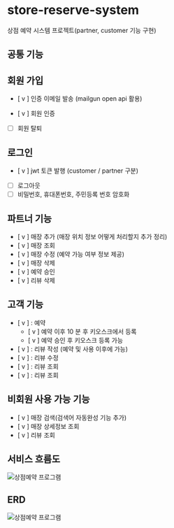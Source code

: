 # store-reserve-system
상점 예약 시스템 프로젝트(partner, customer 기능 구현)


## 공통 기능
회원 가입
---
- [ v ] 인증 이메일 발송 (mailgun open api 활용) 

- [ v ] 회원 인증

- [   ] 회원 탈퇴

로그인
---
- [ v ] jwt 토큰 발행 (customer / partner 구분)
- [   ] 로그아웃
- [   ] 비밀번호, 휴대폰번호, 주민등록 번호 암호화 

파트너 기능
---
- [ v ] 매장 추가 (매장 위치 정보 어떻게 처리할지 추가 정리)
- [ v ] 매장 조회 
- [ v ] 매장 수정 (예약 가능 여부 정보 제공)
- [ v ] 매장 삭제
- [ v ] 예약 승인
- [ v ] 리뷰 삭제

고객 기능
---
- [ v ] : 예약 
    - [ v ] 예약 이후 10 분 후 키오스크에서 등록 
    - [ v ] 예약 승인 후 키오스크 등록 가능 
- [ v ] : 리뷰 작성 (예약 및 사용 이후에 가능)
- [ v ] : 리뷰 수정
- [ v ] : 리뷰 조회
- [ v ] : 리뷰 조회

비회원 사용 가능 기능
---
- [ v ] 매장 검색(검색어 자동완성 기능 추가)
- [ v ] 매장 상세정보 조회
- [ v ] 리뷰 조회

서비스 흐름도
---
![상점예약 프로그램](/store-reserve-system-diagram.png)

ERD
---
![상점예약 프로그램](/store-reserve-system-erd.drawio)
